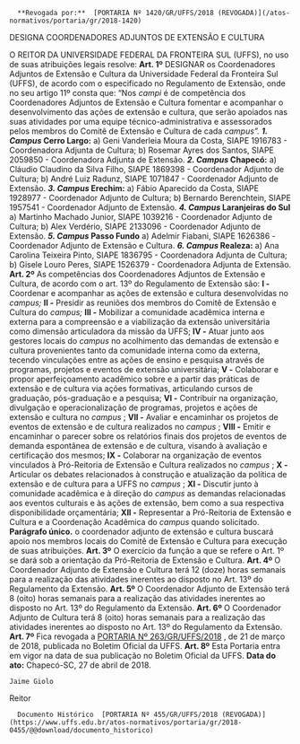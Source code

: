       **Revogada por:**  [PORTARIA Nº 1420/GR/UFFS/2018 (REVOGADA)](/atos-normativos/portaria/gr/2018-1420) 

   DESIGNA COORDENADORES ADJUNTOS DE EXTENSÃO E CULTURA  

 O REITOR DA UNIVERSIDADE FEDERAL DA FRONTEIRA SUL (UFFS), no uso de suas atribuições legais resolve:     **Art. 1º** DESIGNAR os Coordenadores Adjuntos de Extensão e Cultura da Universidade Federal da Fronteira Sul (UFFS), de acordo com o especificado no Regulamento de Extensão, onde no seu artigo 11º consta que: “Nos *campi* é de competência dos Coordenadores Adjuntos de Extensão e Cultura fomentar e acompanhar o desenvolvimento das ações de extensão e cultura, que serão apoiados nas suas atividades por uma equipe técnico-administrativa e assessorados pelos membros do Comitê de Extensão e Cultura de cada *campus”.*     ***1. Campus* Cerro Largo:**   a) Geni Vanderleia Moura da Costa, SIAPE 1916783 - Coordenadora Adjunta de Cultura;  b) Rosemar Ayres dos Santos, SIAPE 2059850 - Coordenadora Adjunta de Extensão.    ***2. Campus* Chapecó:**   a) Cláudio Claudino da Silva Filho, SIAPE 1869398 - Coordenador Adjunto de Cultura;  b) André Luiz Radunz, SIAPE 1071847 - Coordenador Adjunto de Extensão.    ***3. Campus* Erechim:**   a) Fábio Aparecido da Costa, SIAPE 1928977 - Coordenador Adjunto de Cultura;  b) Bernardo Berenchtein, SIAPE 1957541 - Coordenador Adjunto de Extensão.    ***4. Campus* Laranjeiras do Sul**   a) Martinho Machado Junior, SIAPE 1039216 - Coordenador Adjunto de Cultura;  b) Alex Verdério, SIAPE 2133096 - Coordenador Adjunto de Extensão.    ***5. Campus* Passo Fundo**   a) Adelmir Fiabani, SIAPE 1626386 -Coordenador Adjunto de Extensão e Cultura.    ***6. Campus* Realeza:**   a) Ana Carolina Teixeira Pinto, SIAPE 1836795 - Coordenadora Adjunta de Cultura;  b) Gisele Louro Peres, SIAPE 1526379 - Coordenadora Adjunta de Extensão.     **Art. 2º** As competências dos Coordenadores Adjuntos de Extensão e Cultura, de acordo com o art. 13º do Regulamento de Extensão são:   **I -** Coordenar e acompanhar as ações de extensão e cultura desenvolvidas no *campus;*    **II -** Presidir as reuniões dos membros do Comitê de Extensão e Cultura do *campus;*    **III -** Mobilizar a comunidade acadêmica interna e externa para a compreensão e a viabilização da extensão universitária como dimensão articuladora da missão da UFFS;   **IV -** Atuar junto aos gestores locais do *campus* no acolhimento das demandas de extensão e cultura provenientes tanto da comunidade interna como da externa, tecendo vinculações entre as ações de ensino e pesquisa através de programas, projetos e eventos de extensão universitária;   **V -** Colaborar e propor aperfeiçoamento acadêmico sobre e a partir das práticas de extensão e de cultura via ações formativas, articulando cursos de graduação, pós-graduação e a pesquisa;   **VI -** Contribuir na organização, divulgação e operacionalização de programas, projetos e ações de extensão e cultura no *campus* ;   **VII -** Avaliar e encaminhar os projetos de eventos de extensão e de cultura realizados no *campus* ;   **VIII -** Emitir e encaminhar o parecer sobre os relatórios finais dos projetos de eventos de demanda espontânea de extensão e de cultura, visando à avaliação e certificação dos mesmos;   **IX -** Colaborar na organização de eventos vinculados à Pró-Reitoria de Extensão e Cultura realizados no *campus* ;   **X -** Articular os debates relacionados à construção e atualização da política de extensão e de cultura para a UFFS no *campus* ;   **XI -** Discutir junto à comunidade acadêmica e à direção do *campus* as demandas relacionadas aos eventos culturais e às ações de extensão, bem como a sua respectiva disponibilidade orçamentária;   **XII -** Representar a Pró-Reitoria de Extensão e Cultura e a Coordenação Acadêmica do *campus* quando solicitado.   **Parágrafo único.** o coordenador adjunto de extensão e cultura buscará apoio nos membros locais do Comitê de Extensão e Cultura para execução de suas atribuições.     **Art. 3º** O exercício da função a que se refere o Art. 1º se dará sob a orientação da Pró-Reitoria de Extensão e Cultura.     **Art. 4º** O Coordenador Adjunto de Extensão e Cultura terá 12 (doze) horas semanais para a realização das atividades inerentes ao disposto no Art. 13º do Regulamento da Extensão.     **Art. 5º** O Coordenador Adjunto de Extensão terá 8 (oito) horas semanais para a realização das atividades inerentes ao disposto no Art. 13º do Regulamento da Extensão.     **Art. 6º** O Coordenador Adjunto de Cultura terá 8 (oito) horas semanais para a realização das atividades inerentes ao disposto no Art. 13º do Regulamento da Extensão.     **Art. 7º** Fica revogada a [PORTARIA Nº 263/GR/UFFS/2018](https://www.uffs.edu.br/atos-normativos/portaria/gr/2018-0263)  , de 21 de março de 2018, publicada no Boletim Oficial da UFFS.     **Art. 8º** Esta Portaria entra em vigor na data de sua publicação no Boletim Oficial da UFFS.       **Data do ato:** Chapecó-SC, 27 de abril de 2018.   
 

    Jaime Giolo   
 Reitor 

      Documento Histórico  [PORTARIA Nº 455/GR/UFFS/2018 (REVOGADA)](https://www.uffs.edu.br/atos-normativos/portaria/gr/2018-0455/@@download/documento_historico)     
      